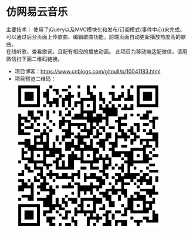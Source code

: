 # 仿网易云音乐
主要技术：
使用了jQuery以及MVC模块化和发布/订阅模式(事件中心)来完成。
可以通过后台页面上传歌曲、编辑歌曲功能。前端页面自动更新播放热度高的歌曲。                                    
在线听歌、查看歌词。且配有相应的播放动画。
此项目为移动端适配微信，请用微信扫下面二维码链接。

* 项目博客：https://www.cnblogs.com/gitnull/p/10041183.html
* 项目预览二维码：
<img src="./二维码.png"></img>

